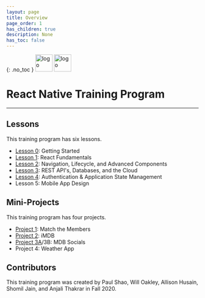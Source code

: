 ```yaml
---
layout: page
title: Overview
page_order: 1
has_children: true
description: None
has_toc: false
---
```

{: .no_toc }
<img src="https://mdb.dev/wp-content/uploads/2019/07/mdb_nooutline.png" alt="logo" style="height:45px; !important;"/>
<img src="https://upload.wikimedia.org/wikipedia/commons/thumb/a/a7/React-icon.svg/1200px-React-icon.svg.png" alt="logo" style="height:45px; marginLeft:15 !important;"/>

# React Native Training Program

---

## Lessons

This training program has six lessons.

- [Lesson 0](/react-native/lessons/0/): Getting Started
- [Lesson 1](/react-native/lessons/1/): React Fundamentals
- [Lesson 2](/react-native/lessons/2/): Navigation, Lifecycle, and Advanced Components
- [Lesson 3](/react-native/lessons/3/): REST API's, Databases, and the Cloud
- [Lesson 4](/react-native/lessons/4/): Authentication & Application State Management
- Lesson 5: Mobile App Design

## Mini-Projects

This training program has four projects.
- [Project 1](/react-native/projects/match-the-members/): Match the Members
- [Project 2](/react-native/projects/imdb/): iMDB
- [Project 3A](/react-native/projects/mdb-socials-part-a/)/3B: MDB Socials
- Project 4: Weather App

## Contributors

This training program was created by Paul Shao, Will Oakley, Allison Husain, Shomil Jain, and Anjali Thakrar in Fall 2020.
